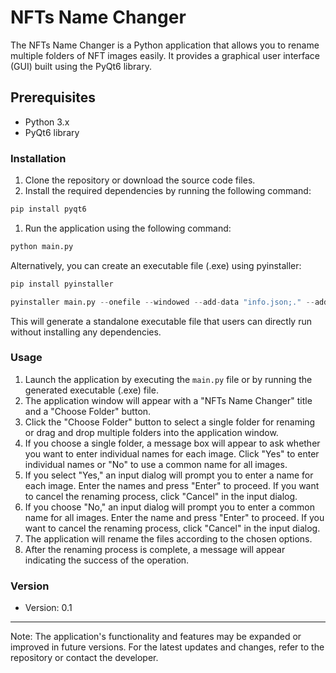 # NFTs Name Changer

The NFTs Name Changer is a Python application that allows you to rename multiple folders of NFT images easily. It provides a graphical user interface (GUI) built using the PyQt6 library.

## Prerequisites

- Python 3.x
- PyQt6 library

### Installation

1. Clone the repository or download the source code files.
2. Install the required dependencies by running the following command:

```py
pip install pyqt6
```

1. Run the application using the following command:

```py
python main.py
```

Alternatively, you can create an executable file (.exe) using pyinstaller:

```py
pip install pyinstaller
```

```py
pyinstaller main.py --onefile --windowed --add-data "info.json;." --add-data "logo.png;." --icon "icon.png"
```

This will generate a standalone executable file that users can directly run without installing any dependencies.

### Usage

1. Launch the application by executing the `main.py` file or by running the generated executable (.exe) file.
2. The application window will appear with a "NFTs Name Changer" title and a "Choose Folder" button.
3. Click the "Choose Folder" button to select a single folder for renaming or drag and drop multiple folders into the application window.
4. If you choose a single folder, a message box will appear to ask whether you want to enter individual names for each image. Click "Yes" to enter individual names or "No" to use a common name for all images.
5. If you select "Yes," an input dialog will prompt you to enter a name for each image. Enter the names and press "Enter" to proceed. If you want to cancel the renaming process, click "Cancel" in the input dialog.
6. If you choose "No," an input dialog will prompt you to enter a common name for all images. Enter the name and press "Enter" to proceed. If you want to cancel the renaming process, click "Cancel" in the input dialog.
7. The application will rename the files according to the chosen options.
8. After the renaming process is complete, a message will appear indicating the success of the operation.

### Version

- Version: 0.1

---

Note: The application's functionality and features may be expanded or improved in future versions. For the latest updates and changes, refer to the repository or contact the developer.
